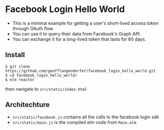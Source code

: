 # Facebook Login Hello World
- This is a minimal example for getting a user's short-lived access token through OAuth flow.
- You can use it to query their data from Facebook's Graph API.
- You can exchange it for a long-lived token that lasts for 60 days.

## Install
```
$ git clone https://github.com/geofflangenderfer/facebook_login_hello_world.git
$ cd facebook_login_hello_world/
$ elm reactor
```

then navigate to `src/static/index.html`

## Architechture
- `src/static/facebook.js` contains all the calls to the facebook login sdk
- `src/static/main.js` is the compiled elm code from `Main.elm`
